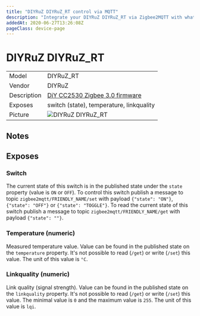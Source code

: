 ```yaml
---
title: "DIYRuZ DIYRuZ_RT control via MQTT"
description: "Integrate your DIYRuZ DIYRuZ_RT via Zigbee2MQTT with whatever smart home infrastructure you are using without the vendors bridge or gateway."
addedAt: 2020-06-27T13:26:08Z
pageClass: device-page
---
```


<!-- !!!! -->
<!-- ATTENTION: This file is auto-generated through docgen! -->
<!-- You can only edit the "## Notes"-Section till next h1 (#) or h2 heading (##). -->
<!-- Do NOT use h1 or h2 heading within "## Notes"-Section. -->
<!-- !!!! -->

# DIYRuZ DIYRuZ_RT

|     |     |
|-----|-----|
| Model | DIYRuZ_RT  |
| Vendor  | DIYRuZ  |
| Description | [DiY CC2530 Zigbee 3.0 firmware](https://habr.com/ru/company/iobroker/blog/495926/) |
| Exposes | switch (state), temperature, linkquality |
| Picture | ![DIYRuZ DIYRuZ_RT](https://www.zigbee2mqtt.io/images/devices/DIYRuZ_RT.jpg) |


<!-- Notes BEGIN: You can edit here -->
## Notes

<!-- Notes END: Do not edit below this line -->



## Exposes

### Switch 
The current state of this switch is in the published state under the `state` property (value is `ON` or `OFF`).
To control this switch publish a message to topic `zigbee2mqtt/FRIENDLY_NAME/set` with payload `{"state": "ON"}`, `{"state": "OFF"}` or `{"state": "TOGGLE"}`.
To read the current state of this switch publish a message to topic `zigbee2mqtt/FRIENDLY_NAME/get` with payload `{"state": ""}`.

### Temperature (numeric)
Measured temperature value.
Value can be found in the published state on the `temperature` property.
It's not possible to read (`/get`) or write (`/set`) this value.
The unit of this value is `°C`.

### Linkquality (numeric)
Link quality (signal strength).
Value can be found in the published state on the `linkquality` property.
It's not possible to read (`/get`) or write (`/set`) this value.
The minimal value is `0` and the maximum value is `255`.
The unit of this value is `lqi`.


